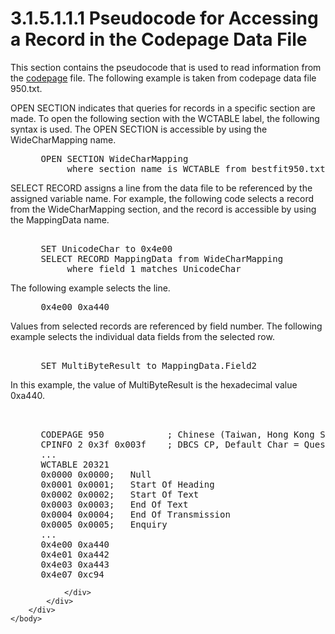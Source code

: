 <html dir="LTR" xmlns:mshelp="http://msdn.microsoft.com/mshelp" xmlns:ddue="http://ddue.schemas.microsoft.com/authoring/2003/5" xmlns:xlink="http://www.w3.org/1999/xlink" xmlns:tool="http://www.microsoft.com/tooltip">
    <head>
        <meta http-equiv="Content-Type" content="text/html; CHARSET=utf-8"></meta>
        <meta name="save" content="history"></meta>
        <title>3.1.5.1.1.1 Pseudocode for Accessing a Record in the Codepage Data File</title>
        <xml>
            <mshelp:toctitle title="3.1.5.1.1.1 Pseudocode for Accessing a Record in the Codepage Data File"></mshelp:toctitle>
            <mshelp:rltitle title="[MS-UCODEREF]: Pseudocode for Accessing a Record in the Codepage Data File"></mshelp:rltitle>
            <mshelp:keyword index="A" term="9b0a576d-045a-4738-97ca-383ec5002986"></mshelp:keyword>
            <mshelp:attr name="DCSext.ContentType" value="open specification"></mshelp:attr>
            <mshelp:attr name="AssetID" value="9b0a576d-045a-4738-97ca-383ec5002986"></mshelp:attr>
            <mshelp:attr name="TopicType" value="kbRef"></mshelp:attr>
            <mshelp:attr name="DCSext.Title" value="[MS-UCODEREF]: Pseudocode for Accessing a Record in the Codepage Data File" />
        </xml>
    </head>
    <body>
        <div id="header">
            <h1 class="heading">3.1.5.1.1.1 Pseudocode for Accessing a Record in the Codepage Data File</h1>
        </div>
        <div id="mainSection">
            <div id="mainBody">
                <div id="allHistory" class="saveHistory"></div>
                <div id="sectionSection0" class="section" name="collapseableSection">
                    

<p>This section contains the pseudocode that is used to read
information from the <a href="484e8ed3-152b-4300-9527-7efade6d6491.md#gt_210637d9-9634-4652-a935-ded3cd434f38">codepage</a>
file. The following example is taken from codepage data file 950.txt.</p>

<p>OPEN SECTION indicates that queries for records in a
specific section are made. To open the following section with the WCTABLE
label, the following syntax is used. The OPEN SECTION is accessible by using
the WideCharMapping name.</p>

<dl>
<dd>
<div><pre> OPEN SECTION WideCharMapping
      where section name is WCTABLE from bestfit950.txt
</pre></div>
</dd></dl>

<p>SELECT RECORD assigns a line from the data file to be
referenced by the assigned variable name. For example, the following code
selects a record from the WideCharMapping section, and the record is accessible
by using the MappingData name.</p>

<dl>
<dd>
<div><pre>  
 SET UnicodeChar to 0x4e00
 SELECT RECORD MappingData from WideCharMapping
      where field 1 matches UnicodeChar
</pre></div>
</dd></dl>

<p>The following example selects the line.</p>

<dl>
<dd>
<div><pre> 0x4e00 0xa440
</pre></div>
</dd></dl>

<p>Values from selected records are referenced by field number.
The following example selects the individual data fields from the selected row.</p>

<dl>
<dd>
<div><pre>  
 SET MultiByteResult to MappingData.Field2
</pre></div>
</dd></dl>

<p>In this example, the value of MultiByteResult is the
hexadecimal value 0xa440.</p>

<dl>
<dd>
<div><pre>  
  
 CODEPAGE 950            ; Chinese (Taiwan, Hong Kong SAR) - ANSI, OEM
 CPINFO 2 0x3f 0x003f    ; DBCS CP, Default Char = Question Mark
 ...
 WCTABLE 20321
 0x0000 0x0000;   Null 
 0x0001 0x0001;   Start Of Heading 
 0x0002 0x0002;   Start Of Text 
 0x0003 0x0003;   End Of Text 
 0x0004 0x0004;   End Of Transmission 
 0x0005 0x0005;   Enquiry
 ...
 0x4e00 0xa440
 0x4e01 0xa442
 0x4e03 0xa443
 0x4e07 0xc94
</pre></div>
</dd></dl>


                </div>
            </div>
        </div>
    </body>
</html>